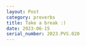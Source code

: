 ```yaml
---
layout: Post
category: proverbs
title: Take a break :)
date: 2023-06-15
serial_number: 2023.PVS.020
---
```

